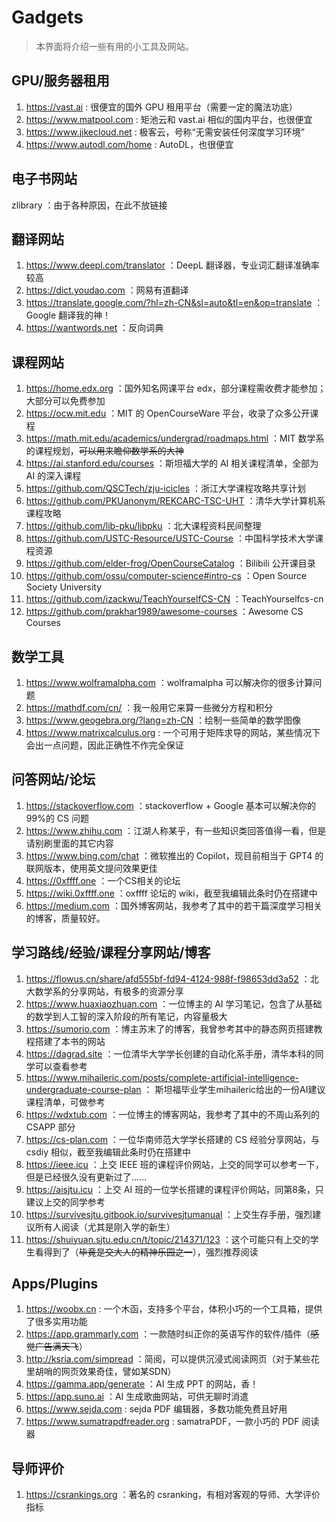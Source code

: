 # Gadgets

> 本界面将介绍一些有用的小工具及网站。

## GPU/服务器租用

1. <https://vast.ai> : 很便宜的国外 GPU 租用平台（需要一定的魔法功底）
2. <https://www.matpool.com> : 矩池云和 vast.ai 相似的国内平台，也很便宜
3. <https://www.jikecloud.net> : 极客云，号称“无需安装任何深度学习环境”
4. <https://www.autodl.com/home> : AutoDL，也很便宜

## 电子书网站

zlibrary ：由于各种原因，在此不放链接

## 翻译网站

1. <https://www.deepl.com/translator> ：DeepL 翻译器，专业词汇翻译准确率较高
2. <https://dict.youdao.com> ：网易有道翻译
3. <https://translate.google.com/?hl=zh-CN&sl=auto&tl=en&op=translate> ：Google 翻译我的神！
4. <https://wantwords.net> ：反向词典

## 课程网站

1. <https://home.edx.org> ：国外知名网课平台 edx，部分课程需收费才能参加；大部分可以免费参加
2. <https://ocw.mit.edu> ：MIT 的 OpenCourseWare 平台，收录了众多公开课程
3. <https://math.mit.edu/academics/undergrad/roadmaps.html> ：MIT 数学系的课程规划，<del>可以用来瞻仰数学系的大神</del>
4. <https://ai.stanford.edu/courses> ：斯坦福大学的 AI 相关课程清单，全部为 AI 的深入课程
5. <https://github.com/QSCTech/zju-icicles> ：浙江大学课程攻略共享计划
6. <https://github.com/PKUanonym/REKCARC-TSC-UHT> ：清华大学计算机系课程攻略
7. <https://github.com/lib-pku/libpku> ：北大课程资料民间整理
8. <https://github.com/USTC-Resource/USTC-Course> ：中国科学技术大学课程资源
9. <https://github.com/elder-frog/OpenCourseCatalog> ：Bilibili 公开课目录
10. <https://github.com/ossu/computer-science#intro-cs> ：Open Source Society University
11. <https://github.com/izackwu/TeachYourselfCS-CN> ：TeachYourselfcs-cn
12. <https://github.com/prakhar1989/awesome-courses> ：Awesome CS Courses

## 数学工具

1. <https://www.wolframalpha.com> ：wolframalpha 可以解决你的很多计算问题
2. <https://mathdf.com/cn/> ：我一般用它来算一些微分方程和积分
3. <https://www.geogebra.org/?lang=zh-CN> ：绘制一些简单的数学图像
4. <https://www.matrixcalculus.org> : 一个可用于矩阵求导的网站，某些情况下会出一点问题，因此正确性不作完全保证

## 问答网站/论坛

1. <https://stackoverflow.com> ：stackoverflow + Google 基本可以解决你的99%的 CS 问题
2. <https://www.zhihu.com> ：江湖人称某乎，有一些知识类回答值得一看，但是请别刷里面的其它内容
3. <https://www.bing.com/chat> ：微软推出的 Copilot，现目前相当于 GPT4 的联网版本，使用英文提问效果更佳
4. <https://0xffff.one> ：一个CS相关的论坛
5. <https://wiki.0xffff.one> ：oxffff 论坛的 wiki，截至我编辑此条时仍在搭建中
6. <https://medium.com> ：国外博客网站，我参考了其中的若干篇深度学习相关的博客，质量较好。

## 学习路线/经验/课程分享网站/博客

1. <https://flowus.cn/share/afd555bf-fd94-4124-988f-f98653dd3a52> ：北大数学系的分享网站，有极多的资源分享
2. <https://www.huaxiaozhuan.com> ：一位博主的 AI 学习笔记，包含了从基础的数学到人工智的深入阶段的所有笔记，内容量极大
3. <https://sumorio.com> ：博主苏末了的博客，我曾参考其中的静态网页搭建教程搭建了本书的网站
4. <https://dagrad.site> ：一位清华大学学长创建的自动化系手册，清华本科的同学可以查看参考
5. <https://www.mihaileric.com/posts/complete-artificial-intelligence-undergraduate-course-plan> ： 斯坦福毕业学生mihaileric给出的一份AI建议课程清单，可做参考
6. <https://wdxtub.com> ：一位博主的博客网站，我参考了其中的不周山系列的 CSAPP 部分
7. <https://cs-plan.com> ：一位华南师范大学学长搭建的 CS 经验分享网站，与 csdiy 相似，截至我编辑此条时仍在搭建中
8. <https://ieee.icu> ：上交 IEEE 班的课程评价网站，上交的同学可以参考一下，但是已经很久没有更新过了……
9. <https://aisjtu.icu> ：上交 AI 班的一位学长搭建的课程评价网站，同第8条，只建议上交的同学参考
10. <https://survivesjtu.gitbook.io/survivesjtumanual> ：上交生存手册，强烈建议所有人阅读（尤其是刚入学的新生）
11. <https://shuiyuan.sjtu.edu.cn/t/topic/214371/123> ：这个可能只有上交的学生看得到了（<del>毕竟是交大人的精神乐园之一</del>），强烈推荐阅读

## Apps/Plugins

1. <https://woobx.cn> : 一个木函，支持多个平台，体积小巧的一个工具箱，提供了很多实用功能
2. <https://app.grammarly.com> ：一款随时纠正你的英语写作的软件/插件（<del>感觉广告满天飞</del>）
3. <http://ksria.com/simpread> ：简阅，可以提供沉浸式阅读网页（对于某些花里胡哨的网页效果奇佳，譬如某SDN）
4. <https://gamma.app/generate> ：AI 生成 PPT 的网站，香！
5. <https://app.suno.ai> ：AI 生成歌曲网站，可供无聊时消遣
6. <https://www.sejda.com> : sejda PDF 编辑器，多数功能免费且好用
7. <https://www.sumatrapdfreader.org> : samatraPDF，一款小巧的 PDF 阅读器

## 导师评价

1. <https://csrankings.org> ：著名的 csranking，有相对客观的导师、大学评价指标
